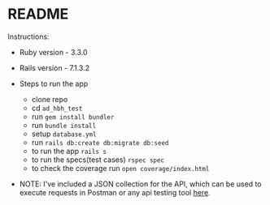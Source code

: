 # README

Instructions:

* Ruby version - 3.3.0

* Rails version - 7.1.3.2

* Steps to run the app
  - clone repo
  - cd `ad_hbh_test`
  - run `gem install bundler`
  - run `bundle install`
  - setup `database.yml`
  - run `rails db:create db:migrate db:seed`
  - to run the app `rails s`
  - to run the specs(test cases) `rspec spec`
  - to check the coverage run `open coverage/index.html`
 
* NOTE: I've included a JSON collection for the API, which can be used to execute requests in Postman or any api testing tool [here](https://github.com/AkashAAD/ad_hbh_test/blob/main/api_collection/collection.json).
